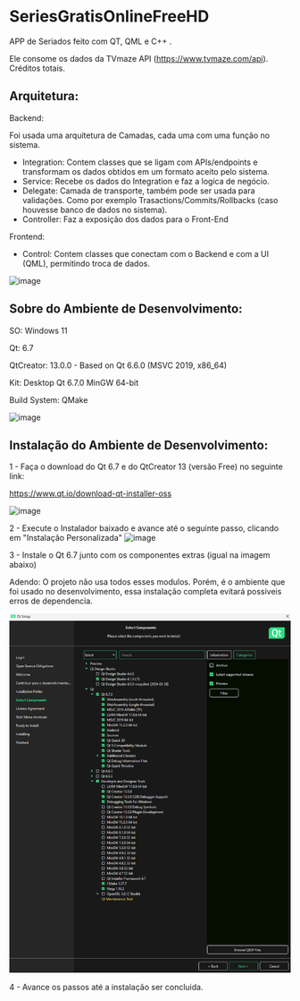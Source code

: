 # SeriesGratisOnlineFreeHD
APP de Seriados feito com QT, QML e C++ . 

Ele consome os dados da TVmaze API (https://www.tvmaze.com/api). Créditos totais.

## Arquitetura:

Backend:

Foi usada uma arquitetura de Camadas, cada uma com uma função no sistema.

- Integration: Contem classes que se ligam com APIs/endpoints e transformam os dados obtidos em um formato aceito pelo sistema.
- Service: Recebe os dados do Integration e faz a logica de negócio.
- Delegate: Camada de transporte, também pode ser usada para validações. Como por exemplo Trasactions/Commits/Rollbacks (caso houvesse banco de dados no sistema).
- Controller: Faz a exposição dos dados para o Front-End

Frontend:
- Control: Contem classes que conectam com o Backend e com a UI (QML), permitindo troca de dados.

![image](https://github.com/ViniCL/SeriesGratisOnlineFreeHD/assets/52608377/eda5ae7b-28b7-41ee-96c6-94afee83d8c1)




## Sobre do Ambiente de Desenvolvimento:

SO: Windows 11

Qt: 6.7

QtCreator: 13.0.0  - Based on Qt 6.6.0 (MSVC 2019, x86_64)

Kit: Desktop Qt 6.7.0 MinGW 64-bit

Build System: QMake

![image](https://github.com/ViniCL/SeriesGratisOnlineFreeHD/assets/52608377/cabc35c4-31cd-42b3-ba1c-149064c37fc1)



## Instalação do Ambiente de Desenvolvimento:

1 - Faça o download do Qt 6.7 e do QtCreator 13 (versão Free) no seguinte link:

https://www.qt.io/download-qt-installer-oss	

![image](https://github.com/ViniCL/SeriesGratisOnlineFreeHD/assets/52608377/cf8c32de-07f7-4357-aaf4-81249b26a812)

2 - Execute o Instalador baixado e avance até o seguinte passo, clicando em "Instalação Personalizada"
![image](https://github.com/ViniCL/SeriesGratisOnlineFreeHD/assets/52608377/a6d2d524-2c42-4bda-b548-3fb46f8c4cb7)


3 - Instale o Qt 6.7 junto com os componentes extras (igual na imagem abaixo)

Adendo: O projeto não usa todos esses modulos. Porém, é o ambiente que foi usado no desenvolvimento, essa instalação completa evitará possiveis erros de dependencia. 

![Test Image 1](ProjectInfo/ComponentesInstalacaoAmbiente.png)

4 - Avance os passos até a instalação ser concluida.




